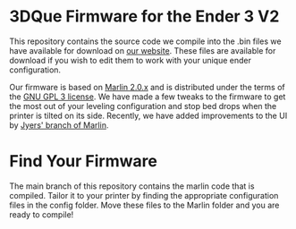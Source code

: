 # 3DQue Firmware for the Ender 3 V2

This repository contains the source code we compile into the .bin files we have available for download on [our website](3dque.com/resources). These files are available for download if you wish to edit them to work with your unique ender configuration.

Our firmware is based on [Marlin 2.0.x](https://github.com/MarlinFirmware/Marlin/) and is distributed under the terms of the [GNU GPL 3 license](LICENSE). We have made a few tweaks to the firmware to get the most out of your leveling configuration and stop bed drops when the printer is tilted on its side. Recently, we have added improvements to the UI by [Jyers' branch of Marlin](https://github.com/Jyers/Marlin/tree/Ender_3_V2_Rewrite).

# Find Your Firmware

The main branch of this repository contains the marlin code that is compiled. Tailor it to your printer by finding the appropriate configuration files in the config folder. Move these files to the Marlin folder and you are ready to compile! 